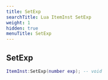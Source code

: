 ```yaml
---
title: SetExp
searchTitle: Lua ItemInst SetExp
weight: 1
hidden: true
menuTitle: SetExp
---
```

## SetExp
```lua
ItemInst:SetExp(number exp); -- void
```